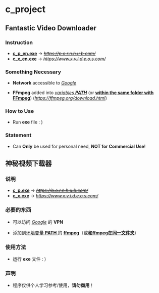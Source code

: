 # c_project

## Fantastic Video Downloader

### Instruction

- **[c_p_en.exe](c_p.exe)** -> *~~https://p.o.r.n.h.u.b.com/~~*
- **[c_x_en.exe](c_x.exe)** -> *~~https://www.x.v.i.d.e.o.s.com/~~*

### Something Necessary

- **Network** accessible to <u>*[Google](https://www.google.com/)*</u>

- **FFmpeg** added into <u>*variables **PATH***</u> (or <u>**within the same folder with FFmpeg**</u>) (*https://ffmpeg.org/download.html*)

### How to Use

- Run **exe** file : )

### Statement

- Can **Only** be used for personal need, **NOT for Commercial Use**!

## 神秘视频下载器

### 说明

- **[c_p.exe](c_p.exe)** -> *~~https://p.o.r.n.h.u.b.com/~~*
- **[c_x.exe](c_x.exe)** -> *~~https://www.x.v.i.d.e.o.s.com/~~*

### 必要的东西

- 可以访问 <u>*[Google](https://www.google.com/)*</u> 的 **VPN**

- 添加到<u>环境变量 **PATH** </u>的 **[ffmpeg](https://ffmpeg.org/download.html)**（或<u>**和ffmpeg在同一文件夹**</u>）

### 使用方法

- 运行 **exe** 文件 : )

### 声明

- 程序仅供个人学习参考/使用，**请勿商用**！
